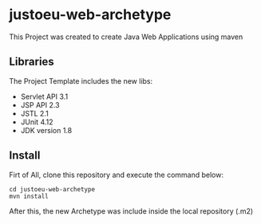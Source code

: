 # justoeu-web-archetype
This Project was created to create Java Web Applications using maven

## Libraries
The Project Template includes the new libs:

* Servlet API 3.1
* JSP API 2.3
* JSTL 2.1
* JUnit 4.12
* JDK version 1.8

## Install
Firt of All, clone this repository and execute the command below:

```
cd justoeu-web-archetype
mvn install
```

After this, the new Archetype was include inside the local repository (.m2)
